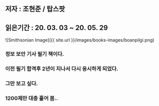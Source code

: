 ## 저자 : 조현준 / 탑스팟

## 읽은기간 : 20. 03. 03  ~ 20. 05. 29

![Smithsonian Image]({{ site.url }}/images/books-images/boanpilgi.png)

### 정보 보안 기사 필기 책이다.

### 이전 필기 합격후 2년이 지나서 다시 응시하게 되었다.

### 그만 보고 싶다.

### 1200제만 대충 훑어 봄..

